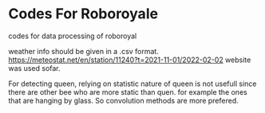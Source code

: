# Codes For Roboroyale

codes for data processing of roboroyal

weather info should be given in a .csv format. https://meteostat.net/en/station/11240?t=2021-11-01/2022-02-02 website was used sofar. 

For detecting queen, relying on statistic nature of queen is not usefull since there are other bee who are more static than quen. for example the ones that are hanging by glass. So convolution methods are more prefered.